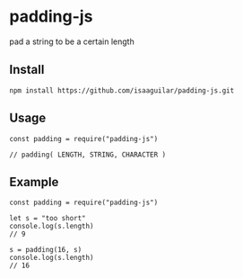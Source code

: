# padding-js

pad a string to be a certain length

## Install

```
npm install https://github.com/isaaguilar/padding-js.git
```


## Usage

```
const padding = require("padding-js")

// padding( LENGTH, STRING, CHARACTER )

```


## Example

```
const padding = require("padding-js")

let s = "too short"
console.log(s.length)
// 9

s = padding(16, s)
console.log(s.length)
// 16
```


